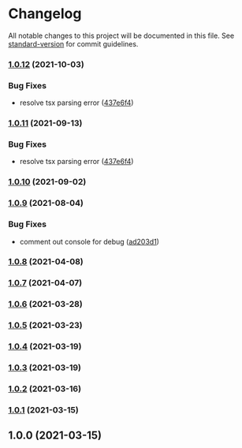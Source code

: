# Changelog

All notable changes to this project will be documented in this file. See [standard-version](https://github.com/conventional-changelog/standard-version) for commit guidelines.

### [1.0.12](https://github.com/toyokumo/eslint-config/compare/v1.0.10...v1.0.12) (2021-10-03)


### Bug Fixes

* resolve tsx parsing error ([437e6f4](https://github.com/toyokumo/eslint-config/commit/437e6f49305e6e6d88d05ac36c8172d0ea6c75f9))

### [1.0.11](https://github.com/toyokumo/eslint-config/compare/v1.0.10...v1.0.11) (2021-09-13)


### Bug Fixes

* resolve tsx parsing error ([437e6f4](https://github.com/toyokumo/eslint-config/commit/437e6f49305e6e6d88d05ac36c8172d0ea6c75f9))

### [1.0.10](https://github.com/toyokumo/eslint-config/compare/v1.0.9...v1.0.10) (2021-09-02)

### [1.0.9](https://github.com/toyokumo/eslint-config/compare/v1.0.8...v1.0.9) (2021-08-04)

### Bug Fixes

- comment out console for debug ([ad203d1](https://github.com/toyokumo/eslint-config/commit/ad203d18e97b5ba579744888e1718a688ece06aa))

### [1.0.8](https://github.com/toyokumo/eslint-config/compare/v1.0.7...v1.0.8) (2021-04-08)

### [1.0.7](https://github.com/toyokumo/eslint-config/compare/v1.0.6...v1.0.7) (2021-04-07)

### [1.0.6](https://github.com/toyokumo/eslint-config/compare/v1.0.5...v1.0.6) (2021-03-28)

### [1.0.5](https://github.com/toyokumo/eslint-config/compare/v1.0.4...v1.0.5) (2021-03-23)

### [1.0.4](https://github.com/toyokumo/eslint-config/compare/v1.0.3...v1.0.4) (2021-03-19)

### [1.0.3](https://github.com/toyokumo/eslint-config/compare/v1.0.2...v1.0.3) (2021-03-19)

### [1.0.2](https://github.com/toyokumo/eslint-config/compare/v1.0.1...v1.0.2) (2021-03-16)

### [1.0.1](https://github.com/toyokumo/eslint-config/compare/v1.0.0...v1.0.1) (2021-03-15)

## 1.0.0 (2021-03-15)

